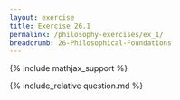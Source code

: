 ```yaml
---
layout: exercise
title: Exercise 26.1
permalink: /philosophy-exercises/ex_1/
breadcrumb: 26-Philosophical-Foundations
---
```


{% include mathjax_support %}

<div><i class="arrow-up loader" data-chapter="philosophy-exercises" data-exercise="ex_1" data-rating="0"></i></div>
{% include_relative question.md %}
